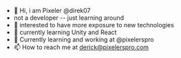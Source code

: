 - 👋 Hi, i am Pixeler @direk07
- not a developer -- just learning around
- 👀 interested to have more exposure to new technologies
- 🌱 currently learning Unity and React
- 💸 Currently learning and working at @pixelerspro 
- 📫 How to reach me at derick@pixelerspro.com


